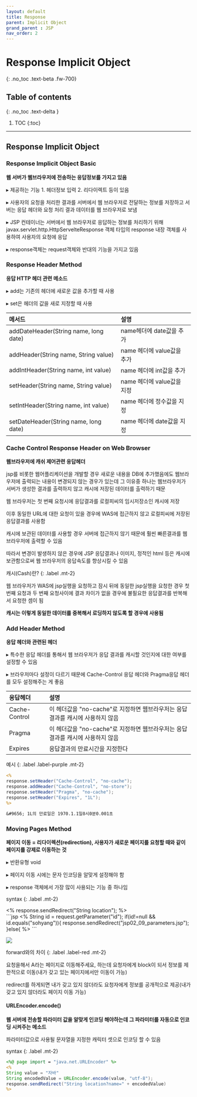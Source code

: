 ```yaml
---
layout: default
title: Response
parent: Implicit Object
grand_parent : JSP
nav_order: 2
---
```


# Response Implicit Object
{: .no_toc .text-beta .fw-700}

## Table of contents
{: .no_toc .text-delta }

1. TOC
{:toc}

---

## Response Implicit Object

### Response Implicit Object Basic

**웹 서버가 웹브라우저에 전송하는 응답정보를 가지고 있음**

&#9656; 제공하는 기능 1. 헤더정보 입력 2. 리다이렉트 등이 있음

&#9656; 사용자의 요청을 처리한 결과를 서버에서 웹 브라우저로 전달하는 정보를 저장하고 서버는 응답 헤더와 요청 처리 결과 데이터를 웹 브라우저로 보냄

&#9656; JSP 컨테이너는 서버에서 웹 브라우저로 응답하는 정보를 처리하기 위해 javax.servlet.http.HttpServelteResponse 객체 타입의 response 내장 객체를 사용하여 사용자의 요청에 응답

&#9656; response객체는 request객체와 반대의 기능을 가지고 있음

### Response Header Method

**응답 HTTP 헤더 관련 메소드**

&#9656; add는 기존의 헤더에 새로운 값을 추가할 때 사용

&#9656; set은 헤더의 값을 새로 지정할 때 사용

| 메서드 | 설명 |
|:--------------------------------------|:-------------------------|
| addDateHeader(String name, long date) | name헤더에 date값을 추가|
| addHeader(String name, String value) | name 헤더에 value값을 추가|
| addIntHeader(String name, int value) | name 헤더에 int값을 추가|
| setHeader(String name, String value) | name 헤더에 value값을 지정|
| setIntHeader(String name, int value) | name 헤더에 정수값을 지정|
| setDateHeader(String name, long date) | name 헤더에 date값을 지정|

### Cache Control Response Header on Web Browser

**웹브라우저에 캐쉬 제어관련 응답헤더**

jsp를 비롯한 웹어플리케이션을 개발할 경우 새로운 내용을 DB에 추가했음에도 웹브라우저에 출력되는 내용이 변경되지 않는 경우가 있는데 그 이유중 하나는 웹브라우저가 서버가 생성한 결과를 출력하지 않고 캐시에 저장된 데이터를 출력하기 때문

웹 브라우저는 첫 번째 요청시에 응답결과를 로컬피씨의 임시저장소인 캐시에 저장

이후 동일한 URL에 대한 요청이 있을 경우에 WAS에 접근하지 않고 로컬피씨에 저장된 응답결과를 사용함

캐시에 보관된 데이터를 사용할 경우 서버에 접근하지 않기 때문에 훨씬 빠른결과를 웹브라우저에 출력할 수 있음

따라서 변경이 발생하지 않은 경우에 JSP 응답결과나 이미지, 정적인 html 등은 캐시에 보관함으로써 웹 브라우저의 응답속도를 향상시킬 수 있음

캐시(Cash)란?
{: .label .mt-2}
<div class="code-example" markdown="1">
웹 브라우저가 WAS에 jsp실행을 요청하고 잠시 뒤에 동일한 jsp실행을 요청한 경우 첫 번째 요청과 두 번째 요청사이에 결과 차이가 없을 경우에 불필요한 응답결과를 반복해서 요청한 셈이 됨

**캐시는 이렇게 동일한 데이터를 중복해서 로딩하지 않도록 할 경우에 사용됨**
</div>

### Add Header Method

**응답 헤더와 관련된 헤더**

&#9656; 특수한 응답 헤더를 통해서 웹 브라우저가 응답 결과를 캐시할 것인지에 대한 여부를 설정할 수 있음 

&#9656; 브라우저마다 설정이 다르기 때문에 Cache-Control 응답 헤더와 Pragma응답 헤더를 모두 설정해주는 게 좋음

| 응답헤더 | 설명 |
|:--------------------------------------|:-------------------------|
| Cache-Control | 이 헤더값을 "no-cache"로 지정하면 웹브라우저는 응답결과를 캐시에 사용하지 않음|
| Pragma | 이 헤더값을 "no-cache"로 지정하면 웹브라우저는 응답결과를 캐시에 사용하지 않음|
| Expires | 응답결과의 만료시간을 지정한다|

예시
{: .label .label-purple .mt-2}
```jsp
<%
response.setHeader("Cache-Control", "no-cache");
response.addHeader("Cache-Control", "no-store");
response.setHeader("Pragma", "no-cache");
response.setHeader("Expires", "1L");
%>

&#9656; 1L의 만료일은 1970.1.1일0시0분0.001초
```

### Moving Pages Method

**페이지 이동 = 리다이렉션(redirection), 사용자가 새로운 페이지를 요청할 때와 같이 페이지를 강제로 이동하는 것**

&#9656; 반환유형 void

&#9656; 페이지 이동 시에는 문자 인코딩을 알맞게 설정해야 함

&#9656; response 객체에서 가장 많이 사용되는 기능 중 하나임

syntax
{: .label .mt-2}
<div class="code-example" markdown="1">
<% response.sendRedirect("String location"); %>
</div>
```jsp
<%
String id = request.getParameter("id");
if(id!=null && id.equals("sohyang")){
	response.sendRedirect("jsp02_09_parameters.jsp");
}else{
%>
```

![](https://gekdev.github.io/docs/jsp/implicit/example/redi.png)

forward와의 차이
{: .label .label-red .mt-2}
<div class="code-example" markdown="1">
요청을해서 A라는 페이지로 이동해주세요, 하는데 요청자에게 block이 되서 정보를 제한적으로 이동(내가 갖고 있는 페이지에서만 이동이 가능)

redirect를 하게되면 내가 갖고 있지 않더라도 요청자에게 정보를 공개적으로 제공(내가 갖고 있지 않더라도 페이지 이동 가능)
</div>

#### URLEncoder.encode() 

**웹 서버에 전송할 파라미터 값을 알맞게 인코딩 해야하는데 그 파라미터를 자동으로 인코딩 시켜주는 메소드**

파라미터값으로 사용될 문자열을 지정한 캐릭터 셋으로 인코딩 할 수 있음

syntax
{: .label .mt-2}
```jsp
<%@ page import = "java.net.URLEncoder" %>
<%
String value = "자바"
String encodedValue = URLEncoder.encode(value, "utf-8");
response.sendRedirect("String location?name=" + encodedValue)
%>
```
